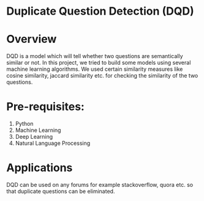 # Duplicate Question Detection (DQD)

# Overview
DQD is a model which will tell whether two questions are semantically similar or not. In this project, we tried to build some models using several machine learning algorithms.
We used certain similarity measures like cosine similarity, jaccard similarity etc. for checking the similarity of the two questions.

# Pre-requisites:
1. Python
2. Machine Learning
3. Deep Learning
4. Natural Language Processing

# Applications
DQD can be used on any forums for example stackoverflow, quora etc. so that duplicate questions can be eliminated.
